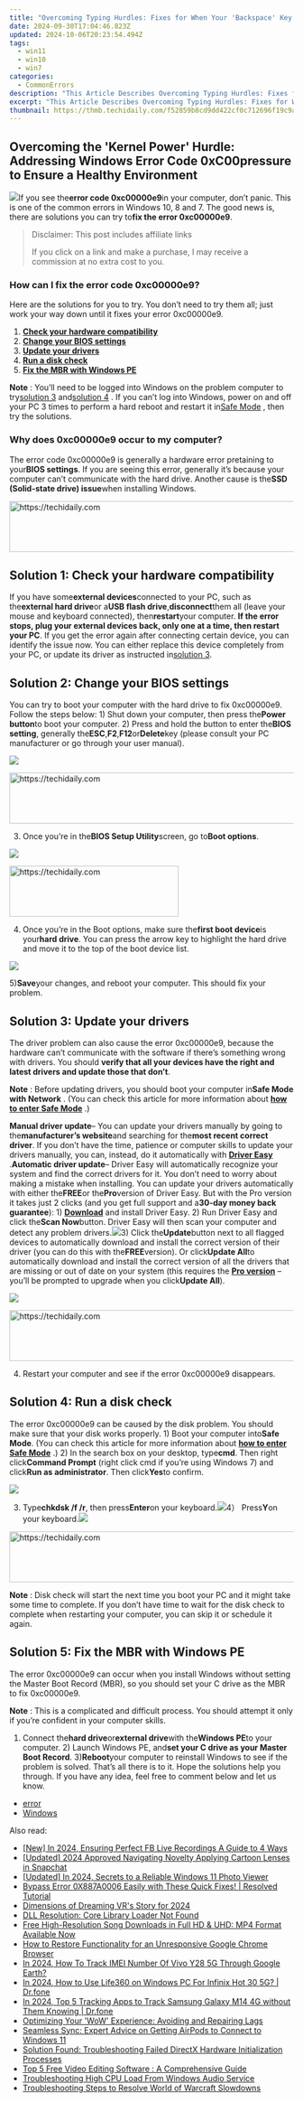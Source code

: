 ```yaml
---
title: "Overcoming Typing Hurdles: Fixes for When Your 'Backspace' Key Fails to Work"
date: 2024-09-30T17:04:46.823Z
updated: 2024-10-06T20:23:54.494Z
tags:
  - win11
  - win10
  - win7
categories:
  - CommonErrors
description: "This Article Describes Overcoming Typing Hurdles: Fixes for When Your 'Backspace' Key Fails to Work"
excerpt: "This Article Describes Overcoming Typing Hurdles: Fixes for When Your 'Backspace' Key Fails to Work"
thumbnail: https://thmb.techidaily.com/f52859b8cd9dd422cf0c712696f19c9a8d2ea9a54ae99a71f15e709bfd0f373c.jpg
---
```


## Overcoming the 'Kernel Power' Hurdle: Addressing Windows Error Code 0xC00pressure to Ensure a Healthy Environment

![](https://images.drivereasy.com/wp-content/uploads/2018/03/Snap3.png)If you see the**error code 0xc00000e9**in your computer, don’t panic. This is one of the common errors in Windows 10, 8 and 7\. The good news is, there are solutions you can try to**fix the error 0xc00000e9**.

>  Disclaimer: This post includes affiliate links
>
>  If you click on a link and make a purchase, I may receive a commission at no extra cost to you.
>

### How can I fix the error code 0xc00000e9?

Here are the solutions for you to try. You don’t need to try them all; just work your way down until it fixes your error 0xc00000e9.

1. [**Check your hardware compatibility**](https://tools.techidaily.com/drivereasy/download/)
2. [**Change your BIOS settings**](https://tools.techidaily.com/drivereasy/download/)
3. [**Update your drivers**](https://tools.techidaily.com/drivereasy/download/)
4. [**Run a disk check**](https://tools.techidaily.com/drivereasy/download/)
5. [**Fix the MBR with Windows PE**](https://tools.techidaily.com/drivereasy/download/)

**Note** : You’ll need to be logged into Windows on the problem computer to try[solution 3](https://tools.techidaily.com/drivereasy/download/) and[solution 4](https://tools.techidaily.com/drivereasy/download/) . If you can’t log into Windows, power on and off your PC 3 times to perform a hard reboot and restart it in[Safe Mode](https://tools.techidaily.com/drivereasy/download/) , then try the solutions.

### Why does 0xc00000e9 occur to my computer?

The error code 0xc00000e9 is generally a hardware error pretaining to your**BIOS settings**. If you are seeing this error, generally it’s because your computer can’t communicate with the hard drive. Another cause is the**SSD (Solid-state drive) issue**when installing Windows.

<!-- affiliate ads begin -->
<a href="https://unicoeye.pxf.io/c/5597632/2134239/18498" target="_top" id="2134239">
  <img src="//a.impactradius-go.com/display-ad/18498-2134239" border="0" alt="https://techidaily.com" width="721" height="90"/>
</a>
<img height="0" width="0" src="https://unicoeye.pxf.io/i/5597632/2134239/18498" style="position:absolute;visibility:hidden;" border="0" />
<!-- affiliate ads end -->

## **Solution 1: Check your hardware compatibility**

If you have some**external devices**connected to your PC, such as the**external hard drive**or a**USB flash drive**,**disconnect**them all (leave your mouse and keyboard connected), then**restart**your computer. **If the error stops, plug your external devices back, only one at a time, then restart your PC**. If you get the error again after connecting certain device, you can identify the issue now. You can either replace this device completely from your PC, or update its driver as instructed in[solution 3](https://tools.techidaily.com/drivereasy/download/).

## **Solution 2: Change your BIOS settings**

You can try to boot your computer with the hard drive to fix 0xc00000e9\. Follow the steps below: 1) Shut down your computer, then press the**Power button**to boot your computer. 2) Press and hold the button to enter the**BIOS setting**, generally the**ESC**,**F2**,**F12**or**Delete**key (please consult your PC manufacturer or go through your user manual).

![](https://images.drivereasy.com/wp-content/uploads/2018/03/img_5ab22ed990cd9.png)

<!-- affiliate ads begin -->
<a href="https://appsumo.8odi.net/c/5597632/2082533/7443" target="_top" id="2082533">
  <img src="//a.impactradius-go.com/display-ad/7443-2082533" border="0" alt="https://techidaily.com" width="728" height="90"/>
</a>
<img height="0" width="0" src="https://appsumo.8odi.net/i/5597632/2082533/7443" style="position:absolute;visibility:hidden;" border="0" />
<!-- affiliate ads end -->

3) Once you’re in the**BIOS Setup Utility**screen, go to**Boot options**.

![](https://images.drivereasy.com/wp-content/uploads/2018/03/img_5ab22ea821a18.jpg)

<!-- affiliate ads begin -->
<a href="https://laganoo.pxf.io/c/5597632/1484945/16446" target="_top" id="1484945">
  <img src="//a.impactradius-go.com/display-ad/16446-1484945" border="0" alt="https://techidaily.com" width="300" height="90"/>
</a>
<img height="0" width="0" src="https://laganoo.pxf.io/i/5597632/1484945/16446" style="position:absolute;visibility:hidden;" border="0" />
<!-- affiliate ads end -->

4) Once you’re in the Boot options, make sure the**first boot device**is your**hard drive**. You can press the arrow key to highlight the hard drive and move it to the top of the boot device list.

![](https://images.drivereasy.com/wp-content/uploads/2018/03/img_5ab23153b0892.png)

5)**Save**your changes, and reboot your computer. This should fix your problem.

## **Solution 3: Update your drivers**

The driver problem can also cause the error 0xc00000e9, because the hardware can’t communicate with the software if there’s something wrong with drivers. You should **verify that all your devices have the right and latest drivers and update those that don’t**.

**Note** : Before updating drivers, you should boot your computer in**Safe Mode with Network** . (You can check this article for more information about **[how to enter Safe Mode](https://tools.techidaily.com/drivereasy/download/)**  .)

**Manual driver update**– You can update your drivers manually by going to the**manufacturer’s website**and searching for the**most recent correct driver**. If you don’t have the time, patience or computer skills to update your drivers manually, you can, instead, do it automatically with **[Driver Easy](https://tools.techidaily.com/drivereasy/download/)** .**Automatic driver update**– Driver Easy will automatically recognize your system and find the correct drivers for it. You don’t need to worry about making a mistake when installing. You can update your drivers automatically with either the**FREE**or the**Pro**version of Driver Easy. But with the Pro version it takes just 2 clicks (and you get full support and a**30-day money back guarantee**): 1) **[Download](https://tools.techidaily.com/drivereasy/download/)** and install Driver Easy. 2) Run Driver Easy and click the**Scan Now**button. Driver Easy will then scan your computer and detect any problem drivers.![](https://images.drivereasy.com/wp-content/uploads/2018/03/img_5aaf6cdfc84d7.png)3) Click the**Update**button next to all flagged devices to automatically download and install the correct version of their driver (you can do this with the**FREE**version). Or click**Update All**to automatically download and install the correct version of all the drivers that are missing or out of date on your system (this requires the **[Pro version](https://tools.techidaily.com/drivereasy/download/)**  – you’ll be prompted to upgrade when you click**Update All**).

![](https://images.drivereasy.com/wp-content/uploads/2018/03/img_5ab232d7385cf.jpg)

<!-- affiliate ads begin -->
<a href="https://laganoo.pxf.io/c/5597632/1657386/16446" target="_top" id="1657386">
  <img src="//a.impactradius-go.com/display-ad/16446-1657386" border="0" alt="https://techidaily.com" width="728" height="90"/>
</a>
<img height="0" width="0" src="https://laganoo.pxf.io/i/5597632/1657386/16446" style="position:absolute;visibility:hidden;" border="0" />
<!-- affiliate ads end -->

4) Restart your computer and see if the error 0xc00000e9 disappears.

## **Solution 4: Run a disk check**

The error 0xc00000e9 can be caused by the disk problem. You should make sure that your disk works properly. 1) Boot your computer into**Safe Mode**. (You can check this article for more information about **[how to enter Safe Mode](https://tools.techidaily.com/drivereasy/download/)** .) 2) In the search box on your desktop, type**cmd**. Then right click**Command Prompt** (right click cmd if you’re using Windows 7) and click**Run as administrator**. Then click**Yes**to confirm.

![](https://images.drivereasy.com/wp-content/uploads/2018/03/img_5ab234158a472.png)

3) Type**chkdsk /f /r**, then press**Enter**on your keyboard.![](https://images.drivereasy.com/wp-content/uploads/2017/09/img_59ad2ce110f69.png)4） Press**Y**on your keyboard.![](https://images.drivereasy.com/wp-content/uploads/2017/09/img_59ad2cf3b0dde.png)

<!-- affiliate ads begin -->
<a href="https://appsumo.8odi.net/c/5597632/2144284/7443" target="_top" id="2144284">
  <img src="//a.impactradius-go.com/display-ad/7443-2144284" border="0" alt="https://techidaily.com" width="728" height="90"/>
</a>
<img height="0" width="0" src="https://appsumo.8odi.net/i/5597632/2144284/7443" style="position:absolute;visibility:hidden;" border="0" />
<!-- affiliate ads end -->

**Note** : Disk check will start the next time you boot your PC and it might take some time to complete. If you don’t have time to wait for the disk check to complete when restarting your computer, you can skip it or schedule it again.

## **Solution 5: Fix the MBR with Windows PE**

The error 0xc00000e9 can occur when you install Windows without setting the Master Boot Record (MBR), so you should set your C drive as the MBR to fix 0xc00000e9.

**Note** : This is a complicated and difficult process. You should attempt it only if you’re confident in your computer skills.

1) Connect the**hard drive**or**external drive**with the**Windows PE**to your computer. 2) Launch Windows PE, and**set your C drive as your Master Boot Record**. 3)**Reboot**your computer to reinstall Windows to see if the problem is solved. That’s all there is to it. Hope the solutions help you through. If you have any idea, feel free to comment below and let us know.

* [error](https://tools.techidaily.com/drivereasy/download/)
* [Windows](https://tools.techidaily.com/drivereasy/download/)

<ins class="adsbygoogle"
     style="display:block"
     data-ad-format="autorelaxed"
     data-ad-client="ca-pub-7571918770474297"
     data-ad-slot="1223367746"></ins>

<ins class="adsbygoogle"
     style="display:block"
     data-ad-client="ca-pub-7571918770474297"
     data-ad-slot="8358498916"
     data-ad-format="auto"
     data-full-width-responsive="true"></ins>

<span class="atpl-alsoreadstyle">Also read:</span>
<div><ul>
<li><a href="https://video-screen-grab.techidaily.com/new-in-2024-ensuring-perfect-fb-live-recordings-a-guide-to-4-ways/"><u>[New] In 2024, Ensuring Perfect FB Live Recordings A Guide to 4 Ways</u></a></li>
<li><a href="https://article-helps.techidaily.com/updated-2024-approved-navigating-novelty-applying-cartoon-lenses-in-snapchat/"><u>[Updated] 2024 Approved Navigating Novelty Applying Cartoon Lenses in Snapchat</u></a></li>
<li><a href="https://article-tips.techidaily.com/updated-in-2024-secrets-to-a-reliable-windows-11-photo-viewer/"><u>[Updated] In 2024, Secrets to a Reliable Windows 11 Photo Viewer</u></a></li>
<li><a href="https://common-error.techidaily.com/bypass-error-0x887a0006-easily-with-these-quick-fixes-resolved-tutorial/"><u>Bypass Error 0X887A0006 Easily with These Quick Fixes! | Resolved Tutorial</u></a></li>
<li><a href="https://fox-helps.techidaily.com/dimensions-of-dreaming-vrs-story-for-2024/"><u>Dimensions of Dreaming VR's Story for 2024</u></a></li>
<li><a href="https://common-error.techidaily.com/dll-resolution-core-library-loader-not-found/"><u>DLL Resolution: Core Library Loader Not Found</u></a></li>
<li><a href="https://blog-min.techidaily.com/free-high-resolution-song-downloads-in-full-hd-and-uhd-mp4-format-available-now/"><u>Free High-Resolution Song Downloads in Full HD & UHD: MP4 Format Available Now</u></a></li>
<li><a href="https://common-error.techidaily.com/how-to-restore-functionality-for-an-unresponsive-google-chrome-browser/"><u>How to Restore Functionality for an Unresponsive Google Chrome Browser</u></a></li>
<li><a href="https://unlock-android.techidaily.com/in-2024-how-to-track-imei-number-of-vivo-y28-5g-through-google-earth-by-drfone-android/"><u>In 2024, How To Track IMEI Number Of Vivo Y28 5G Through Google Earth?</u></a></li>
<li><a href="https://blog-min.techidaily.com/in-2024-how-to-use-life360-on-windows-pc-for-infinix-hot-30-5g-drfone-by-drfone-virtual-android/"><u>In 2024, How to Use Life360 on Windows PC For Infinix Hot 30 5G? | Dr.fone</u></a></li>
<li><a href="https://android-location-track.techidaily.com/in-2024-top-5-tracking-apps-to-track-samsung-galaxy-m14-4g-without-them-knowing-drfone-by-drfone-virtual-android/"><u>In 2024, Top 5 Tracking Apps to Track Samsung Galaxy M14 4G without Them Knowing | Dr.fone</u></a></li>
<li><a href="https://common-error.techidaily.com/optimizing-your-wow-experience-avoiding-and-repairing-lags/"><u>Optimizing Your 'WoW' Experience: Avoiding and Repairing Lags</u></a></li>
<li><a href="https://common-error.techidaily.com/seamless-sync-expert-advice-on-getting-airpods-to-connect-to-windows-11/"><u>Seamless Sync: Expert Advice on Getting AirPods to Connect to Windows 11</u></a></li>
<li><a href="https://common-error.techidaily.com/solution-found-troubleshooting-failed-directx-hardware-initialization-processes/"><u>Solution Found: Troubleshooting Failed DirectX Hardware Initialization Processes</u></a></li>
<li><a href="https://discover-brilliant.techidaily.com/top-5-free-video-editing-software-a-comprehensive-guide/"><u>Top 5 Free Video Editing Software : A Comprehensive Guide</u></a></li>
<li><a href="https://common-error.techidaily.com/troubleshooting-high-cpu-load-from-windows-audio-service/"><u>Troubleshooting High CPU Load From Windows Audio Service</u></a></li>
<li><a href="https://common-error.techidaily.com/troubleshooting-steps-to-resolve-world-of-warcraft-slowdowns/"><u>Troubleshooting Steps to Resolve World of Warcraft Slowdowns</u></a></li>
</ul></div>

